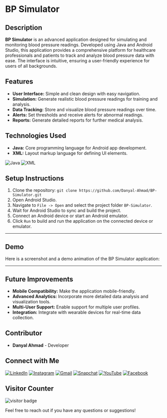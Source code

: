 # BP Simulator

## Description

**BP Simulator** is an advanced application designed for simulating and monitoring blood pressure readings. Developed using Java and Android Studio, this application provides a comprehensive platform for healthcare professionals and patients to track and analyze blood pressure data with ease. The interface is intuitive, ensuring a user-friendly experience for users of all backgrounds.

## Features

- **User Interface:** Simple and clean design with easy navigation.
- **Simulation:** Generate realistic blood pressure readings for training and analysis.
- **Data Tracking:** Store and visualize blood pressure readings over time.
- **Alerts:** Set thresholds and receive alerts for abnormal readings.
- **Reports:** Generate detailed reports for further medical analysis.

## Technologies Used

- **Java:** Core programming language for Android app development.
- **XML:** Layout markup language for defining UI elements.

![Java](https://img.shields.io/badge/Java-007396?logo=java&logoColor=white)
![XML](https://img.shields.io/badge/XML-2C2255?logo=xml&logoColor=white)


## Setup Instructions

1. Clone the repository: `git clone https://github.com/Danyal-Ahmad/BP-Simulator.git`
2. Open Android Studio.
3. Navigate to `File -> Open` and select the project folder `BP-Simulator`.
4. Wait for Android Studio to sync and build the project.
5. Connect an Android device or start an Android emulator.
6. Click `Run` to build and run the application on the connected device or emulator.

---

## Demo

Here is a screenshot and a demo animation of the BP Simulator application:


---

## Future Improvements
- **Mobile Compatibility:** Make the application mobile-friendly.
- **Advanced Analytics:** Incorporate more detailed data analysis and visualization tools.
- **Multi-User Support:** Enable support for multiple user profiles.
- **Integration:** Integrate with wearable devices for real-time data collection.

## Contributor

- **Danyal Ahmad** - Developer

## Connect with Me

[![LinkedIn](https://img.shields.io/badge/LinkedIn-0077B5?logo=linkedin&logoColor=white)](https://pk.linkedin.com/in/danyal-ahmaad)
[![Instagram](https://img.shields.io/badge/Instagram-E4405F?logo=instagram&logoColor=white)](https://www.instagram.com/denial_khxn/)
[![Gmail](https://img.shields.io/badge/Gmail-333333?logo=gmail&logoColor=white)](mailto:danyalahmaad.pjb@gmail.com)
[![Snapchat](https://img.shields.io/badge/Snapchat-FFFC00?logo=snapchat&logoColor=white)](https://www.snapchat.com/add/denial_khxn)
[![YouTube](https://img.shields.io/badge/YouTube-FF0000?logo=youtube&logoColor=white)](https://www.youtube.com/@DAG-coder)
[![Facebook](https://img.shields.io/badge/Facebook-1877F2?logo=facebook&logoColor=white)](https://www.facebook.com/Daanyaal.78/)

## Visitor Counter

![visitor badge](https://visitor-badge.imlete.cn/?id=github.Danyal-Ahmad.BP-Simulator&left_color=blue&right_color=black&left_text=My%Repo%20Visitors)

Feel free to reach out if you have any questions or suggestions!
